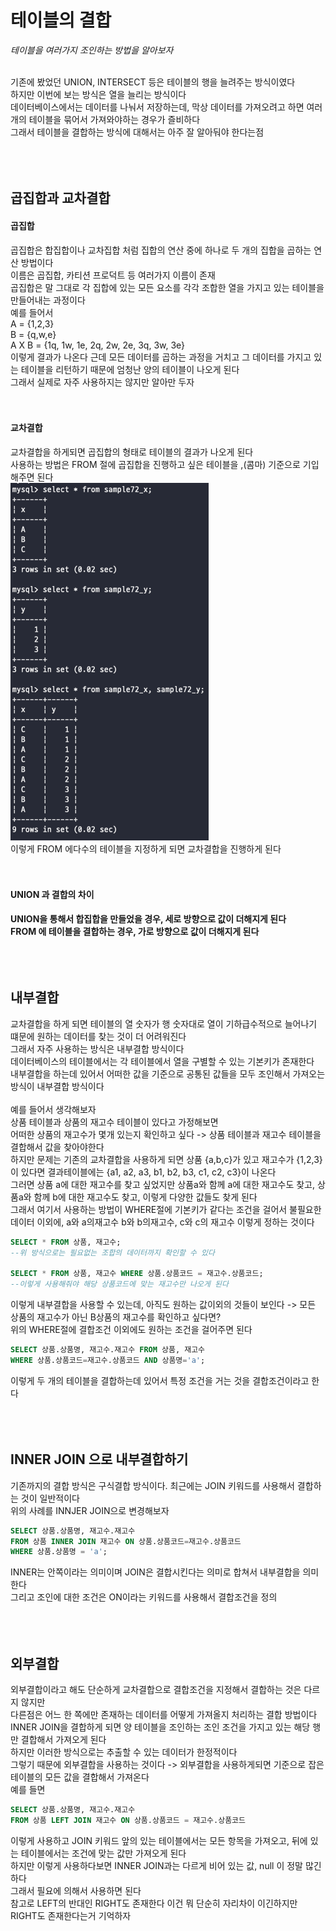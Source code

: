 # 테이블의 결합
_테이블을 여러가지 조인하는 방법을 알아보자_
<br><br>

기존에 봤었던 UNION, INTERSECT 등은 테이블의 행을 늘려주는 방식이였다 <br>
하지만 이번에 보는 방식은 열을 늘리는 방식이다 <br>
데이터베이스에서는 데이터를 나눠서 저장하는데, 막상 데이터를 가져오려고 하면 여러 개의 테이블을 묶어서 가져와야하는 경우가 즐비하다 <br>
그래서 테이블을 결합하는 방식에 대해서는 아주 잘 알아둬야 한다는점 <br>
<br><br><br>

## 곱집합과 교차결합
#### 곱집합
곱집합은 합집합이나 교차집합 처럼 집합의 연산 중에 하나로 두 개의 집합을 곱하는 연산 방법이다 <br>
이름은 곱집합, 카티션 프로덕트 등 여러가지 이름이 존재 <br>
곱집합은 말 그대로 각 집합에 있는 모든 요소를 각각 조합한 열을 가지고 있는 테이블을 만들어내는 과정이다 <br>
예를 들어서 <br>
A = {1,2,3} <br>
B = {q,w,e} <br>
A X B = {1q, 1w, 1e, 2q, 2w, 2e, 3q, 3w, 3e} <br>
이렇게 결과가 나온다 근데 모든 데이터를 곱하는 과정을 거치고 그 데이터를 가지고 있는 테이블을 리턴하기 때문에 엄청난 양의 테이블이 나오게 된다 <br>
그래서 실제로 자주 사용하지는 않지만 알아만 두자 <br>
<br><br>

#### 교차결합
교차결합을 하게되면 곱집합의 형태로 테이블의 결과가 나오게 된다 <br>
사용하는 방법은 FROM 절에 곱집합을 진행하고 싶은 테이블을 ,(콤마) 기준으로 기입해주면 된다 <br>
![img.png](images/28-1.png) <br>
이렇게 FROM 에다수의 테이블을 지정하게 되면 교차결합을 진행하게 된다 <br>
<br><br>

#### UNION 과 결합의 차이
**UNION을 통해서 합집합을 만들었을 경우, 세로 방향으로 값이 더해지게 된다** <br>
**FROM 에 테이블을 결합하는 경우, 가로 방향으로 값이 더해지게 된다** <br>
<br><br><br>


## 내부결합
교차결합을 하게 되면 테이블의 열 숫자가 행 숫자대로 열이 기하급수적으로 늘어나기 떄문에 원하는 데이터를 찾는 것이 더 어려워진다 <br>
그래서 자주 사용하는 방식은 내부결합 방식이다 <br>
데이터베이스의 테이블에서는 각 테이블에서 열을 구별할 수 있는 기본키가 존재한다 <br>
내부결합을 하는데 있어서 어떠한 값을 기준으로 공통된 값들을 모두 조인해서 가져오는 방식이 내부결합 방식이다 <br> <br>
예를 들어서 생각해보자 <br>
상품 테이블과 상품의 재고수 테이블이 있다고 가정해보면 <br>
어떠한 상품의 재고수가 몇개 있는지 확인하고 싶다 -> 상품 테이블과 재고수 테이블을 결합해서 값을 찾아야한다 <br>
하지만 문제는 기존의 교차결합을 사용하게 되면 상품 {a,b,c}가 있고 재고수가 {1,2,3}이 있다면 결과테이블에는 {a1, a2, a3, b1, b2, b3, c1, c2, c3}이 나온다 <br>
그러면 상품 a에 대한 재고수를 찾고 싶었지만 상품a와 함께 a에 대한 재고수도 찾고, 상품a와 함께 b에 대한 재고수도 찾고, 이렇게 다양한 값들도 찾게 된다 <br>
그래서 여기서 사용하는 방법이 WHERE절에 기본키가 같다는 조건을 걸어서 불필요한 데이터 이외에, a와 a의재고수 b와 b의재고수, c와 c의 재고수 이렇게 정하는 것이다 <br>
```sql
SELECT * FROM 상품, 재고수;
--위 방식으로는 필요없는 조합의 데이터까지 확인할 수 있다

SELECT * FROM 상품, 재고수 WHERE 상품.상품코드 = 재고수.상품코드;
--이렇게 사용해줘야 해당 상품코드에 맞는 재고수만 나오게 된다 
```
이렇게 내부결합을 사용할 수 있는데, 아직도 원하는 값이외의 것들이 보인다 -> 모든 상품의 재고수가 아닌 B상품의 재고수를 확인하고 싶다면? <br>
위의 WHERE절에 결합조건 이외에도 원하는 조건을 걸어주면 된다 <br>
```sql
SELECT 상품.상품명, 재고수.재고수 FROM 상품, 재고수
WHERE 상품.상품코드=재고수.상품코드 AND 상품명='a';
```
이렇게 두 개의 테이블을 결합하는데 있어서 특정 조건을 거는 것을 결합조건이라고 한다 <br>
<br><br><br>


## INNER JOIN 으로 내부결합하기
기존까지의 결합 방식은 구식결합 방식이다. 최근에는 JOIN 키워드를 사용해서 결합하는 것이 일반적이다 <br>
위의 사례를 INNJER JOIN으로 변경해보자 <br>
```sql
SELECT 상품.상품명, 재고수.재고수
FROM 상품 INNER JOIN 재고수 ON 상품.상품코드=재고수.상품코드
WHERE 상품.상품명 = 'a';
```
INNER는 안쪽이라는 의미이며 JOIN은 결합시킨다는 의미로 합쳐서 내부결합을 의미한다 <br>
그리고 조인에 대한 조건은 ON이라는 키워드를 사용해서 결합조건을 정의 <br>
<br><br><br>

## 외부결합
외부결합이라고 해도 단순하게 교차결합으로 결합조건을 지정해서 결합하는 것은 다르지 않지만 <br>
다른점은 어느 한 쪽에만 존재하는 데이터를 어떻게 가져올지 처리하는 결합 방법이다 <br>
INNER JOIN을 결합하게 되면 양 테이블을 조인하는 조인 조건을 가지고 있는 해당 행만 결합해서 가져오게 된다 <br>
하지만 이러한 방식으로는 추출할 수 있는 데이터가 한정적이다 <br>
그렇기 때문에 외부결합을 사용하는 것이다 -> 외부결합을 사용하게되면 기준으로 잡은 테이블의 모든 값을 결합해서 가져온다 <br>
예를 들면 <br> 
```sql
SELECT 상품.상품명, 재고수.재고수
FROM 상품 LEFT JOIN 재고수 ON 상품.상품코드 = 재고수.상품코드 
```
이렇게 사용하고 JOIN 키워드 앞의 있는 테이블에서는 모든 항목을 가져오고, 뒤에 있는 테이블에서는 조건에 맞는 값만 가져오게 된다 <br>
하지만 이렇게 사용하다보면 INNER JOIN과는 다르게 비어 있는 값, null 이 정말 많긴 하다 <br>
그래서 필요에 의해서 사용하면 된다 <br>
참고로 LEFT의 반대인 RIGHT도 존재한다 이건 뭐 단순히 자리차이 이긴하지만 RIGHT도 존재한다는거 기억하자 <br>
<br><br><br>


<br><br><br><br><br><br><br><br><br><br>